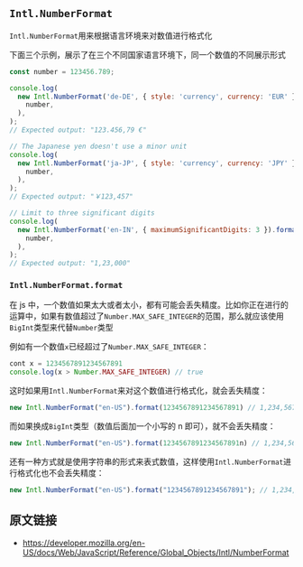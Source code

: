 ## `Intl.NumberFormat`

`Intl.NumberFormat`用来根据语言环境来对数值进行格式化

下面三个示例，展示了在三个不同国家语言环境下，同一个数值的不同展示形式

```js
const number = 123456.789;

console.log(
  new Intl.NumberFormat('de-DE', { style: 'currency', currency: 'EUR' }).format(
    number,
  ),
);
// Expected output: "123.456,79 €"

// The Japanese yen doesn't use a minor unit
console.log(
  new Intl.NumberFormat('ja-JP', { style: 'currency', currency: 'JPY' }).format(
    number,
  ),
);
// Expected output: "￥123,457"

// Limit to three significant digits
console.log(
  new Intl.NumberFormat('en-IN', { maximumSignificantDigits: 3 }).format(
    number,
  ),
);
// Expected output: "1,23,000"
```

### `Intl.NumberFormat.format`

在 js 中，一个数值如果太大或者太小，都有可能会丢失精度。比如你正在进行的运算中，如果有数值超过了`Number.MAX_SAFE_INTEGER`的范围，那么就应该使用`BigInt`类型来代替`Number`类型

例如有一个数值`x`已经超过了`Number.MAX_SAFE_INTEGER`：

```js
cont x = 1234567891234567891
console.log(x > Number.MAX_SAFE_INTEGER) // true
```

这时如果用`Intl.NumberFormat`来对这个数值进行格式化，就会丢失精度：

```js
new Intl.NumberFormat("en-US").format(1234567891234567891) // 1,234,567,891,234,568,000
```

而如果换成`BigInt`类型（数值后面加一个小写的 n 即可），就不会丢失精度：

```js
new Intl.NumberFormat("en-US").format(1234567891234567891n) // 1,234,567,891,234,567,891
```

还有一种方式就是使用字符串的形式来表式数值，这样使用`Intl.NumberFormat`进行格式化也不会丢失精度：

```js
new Intl.NumberFormat("en-US").format("1234567891234567891"); // 1,234,567,891,234,567,891
```

## 原文链接

* https://developer.mozilla.org/en-US/docs/Web/JavaScript/Reference/Global_Objects/Intl/NumberFormat